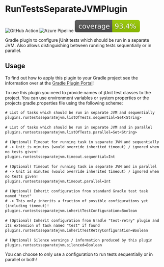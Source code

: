 # RunTestsSeparateJVMPlugin

![GitHub Action](https://github.com/thahnen/RunTestsSeperateJVMPlugin/actions/workflows/gradle.yml/badge.svg)
![Azure Pipeline](https://dev.azure.com/hahnentt/Gradle%20Plugins/_apis/build/status/thahnen.RunTestsSeparateJVMPlugin?branchName=main)
[![Coverage](.github/badges/jacoco.svg)](https://github.com/thahnen/RunTestsSeperateJVMPlugin/actions/workflows/gradle.yml)

Gradle plugin to configure jUnit tests which should be run in a separate JVM. Also allows distinguishing between running
tests sequentially or in parallel.

## Usage

To find out how to apply this plugin to your Gradle project see the information over at the
[Gradle Plugin Portal](https://plugins.gradle.org/plugin/com.github.thahnen.runtestsseparatejvm)!

To use this plugin you need to provide names of jUnit test classes to the project. You can use environment variables or
system properties or the projects gradle.properties file using the following scheme:

```properties
# List of tasks which should be run in separate JVM and sequentially
plugins.runtestsseparatejvm.listOfTests.sequential=Set<String>

# List of tasks which should be run in separate JVM and in parallel
plugins.runtestsseparatejvm.listOfTests.parallel=Set<String>

# (Optional) Timeout for running task in separate JVM and sequentially
# -> Unit is minutes (would override inherited timeout) / ignored when no tests given!
plugins.runtestsseparatejvm.timeout.sequential=Int

# (Optional) Timeout for running task in separate JVM and in parallel
# -> Unit is minutes (would override inherited timeout) / ignored when no tests given!
plugins.runtestsseparatejvm.timeout.parallel=Int

# (Optional) Inherit configuration from standard Gradle test task named "test"
# -> This only inherits a fraction of possible configurations yet (including timeout)!
plugins.runtestsseparatejvm.inheritTestConfiguration=Boolean

# (Optional) Inherit configuration from Gradle "test-retry" plugin and its extension of task named "test" if found
plugins.runtestsseparatejvm.inheritTestRetryConfiguration=Boolean

# (Optional) Silence warnings / information produced by this plugin
plugins.runtestsseparatejvm.silenced=Boolean
```

You can choose to only use a configuration to run tests sequentially or in parallel or both!
